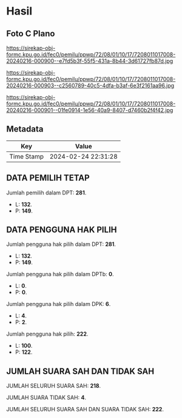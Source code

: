 # Hasil

## Foto C Plano

https://sirekap-obj-formc.kpu.go.id/fec0/pemilu/ppwp/72/08/01/10/17/7208011017008-20240216-000900--e7fd5b3f-55f5-431a-8b44-3d61727fb87d.jpg

https://sirekap-obj-formc.kpu.go.id/fec0/pemilu/ppwp/72/08/01/10/17/7208011017008-20240216-000903--c2560789-40c5-4dfa-b3af-6e3f2161aa96.jpg

https://sirekap-obj-formc.kpu.go.id/fec0/pemilu/ppwp/72/08/01/10/17/7208011017008-20240216-000901--01fe0914-1e56-40a9-8407-d7460b2f4f42.jpg


## Metadata

| Key        | Value               |
| ---------- | ------------------- |
| Time Stamp | 2024-02-24 22:31:28 |


## DATA PEMILIH TETAP

Jumlah pemilih dalam DPT: **281**.
 * L: **132**.
 * P: **149**.

## DATA PENGGUNA HAK PILIH

Jumlah pengguna hak pilih dalam DPT: **281**.
 * L: **132**.
 * P: **149**.

Jumlah pengguna hak pilih dalam DPTb: **0**.
 * L: **0**.
 * P: **0**.

Jumlah pengguna hak pilih dalam DPK: **6**.
 * L: **4**.
 * P: **2**.

Jumlah pengguna hak pilih: **222**.
 * L: **100**.
 * P: **122**.

## JUMLAH SUARA SAH DAN TIDAK SAH

JUMLAH SELURUH SUARA SAH: **218**.

JUMLAH SUARA TIDAK SAH: **4**.

JUMLAH SELURUH SUARA SAH DAN SUARA TIDAK SAH: **222**.


